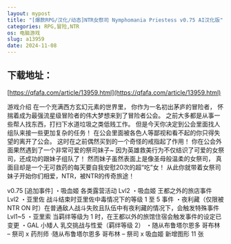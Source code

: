```yaml
---
layout: mypost
title: "[爆款RPG/汉化/动态]NTR女祭司 Nymphomania Priestess v0.75 AI汉化版"
categories: RPG,冒险,NTR
os: 电脑游戏
slug: a13959
date: 2024-11-08
---
```


## 下载地址：

[https://qfafa.com/article/13959.html](https://qfafa.com/article/13959.html)

游戏介绍
在一个充满西方玄幻元素的世界里，
你作为一名初出茅庐的冒险者，
怀揣着成为最强流星级冒险者的伟大梦想来到了冒险者公会。
之前大多都是从事一些帮人找东西，打扫下水道垃圾之类低贱工作。
但是今天你决定到公会里面找人组队来接一些更加复杂的任务！
在公会里面被各色人等鄙视和看不起的你只得失望的离开了公会。
这时在之前偶然买到的一个奇怪的戒指起了作用！
你在公会外面果然遇到了一个非常可爱的祭司妹子~
因为英雄救美行为不仅结识了可爱的女祭司，还成功的跟妹子组队了！
然而妹子虽然表面上是像圣母般温柔的女祭司，
真面目却是一个无可救药的每天要自我安慰20次的超“吃”女！
从此你就带着女祭司妹子开始你们相爱，NTR，被NTR的传奇旅途！

v0.75
\[追加事件\]
・吸血姬 各类露营活动 Lvl2
・吸血姬 王都之外的旅店事件 Lvl2
・亚里佐 战斗结束时亚里佐中毒情况下的等级 1 至 5 事件
・夜利藏（仅限被 NTR ON 时）在普通敌人战斗失败且队伍中有夜利藏的情况下，会触发特殊事件 Lvl1~5
・亚里索 当羁绊等级为 1 时，在王都以外的旅馆住宿会触发事件的设定已变更
・GAL 小矮人 乳交挑战与性爱（羁绊等级 2）
・随从布鲁塔尔恩多 哥布林 – 祭司 x 药剂师
·随从布鲁塔尔恩多 哥布林 – 祭司 x 吸血姬
新增图形 11 张